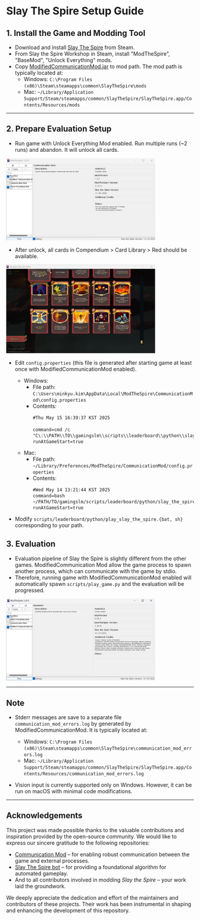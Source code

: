# Slay The Spire Setup Guide

## 1. Install the Game and Modding Tool
- Download and install [Slay The Spire](https://store.steampowered.com/app/646570/Slay_the_Spire/) from Steam.
- From Slay the Spire Workshop in Steam, install "ModTheSpire", "BaseMod", "Unlock Everything" mods.
- Copy [ModifiedCommunicationMod.jar](../executables/slay_the_spire/ModifiedCommunicationMod.jar) to mod path. The mod path is typically located at:
    - Windows: `C:\Program Files (x86)\Steam\steamapps\common\SlayTheSpire\mods`
    - Mac: `~/Library/Application Support/Steam/steamapps/common/SlayTheSpire/SlayTheSpire.app/Contents/Resources/mods`

---

## 2. Prepare Evaluation Setup
- Run game with Unlock Everything Mod enabled. Run multiple runs (~2 runs) and abandon. It will unlock all cards.

<img src="./assets/slay_the_spire_unlock.png" width="400"/>

- After unlock, all cards in Compendium > Card Library > Red should be available.

<img src="./assets/slay_the_spire_all_unlocked.png" width="400"/>

- Edit `config.properties` (this file is generated after starting game at least once with ModifiedCommunicationMod enabled).
    - Windows:
        - File path: `C:\Users\minkyu.kim\AppData\Local\ModTheSpire\CommunicationMod\config.properties`
        - Contents: 
            ```
            #Thu May 15 16:39:37 KST 2025
            
            command=cmd /c "C\:\\PATH\\TO\\gamingslm\\scripts\\leaderboard\\python\\slay_the_spire.bat"
            runAtGameStart=true
            ```
    - Mac:
        - File path: `~/Library/Preferences/ModTheSpire/CommunicationMod/config.properties`
        - Contents:
            ```
            #Wed May 14 13:21:44 KST 2025
            command=bash ~/PATH/TO/gamingslm/scripts/leaderboard/python/slay_the_spire.sh
            runAtGameStart=true
            ```

- Modify `scripts/leaderboard/python/play_slay_the_spire.{bat, sh}` corresponding to your path.

## 3. Evaluation

- Evaluation pipeline of Slay the Spire is slightly different from the other games. ModifiedCommunication Mod allow the game process to spawn another process, which can communicate with the game by stdio.
- Therefore, running game with ModifiedCommunicationMod enabled will automatically spawn `scripts/play_game.py` and the evaluation will be progressed.

<img src="./assets/slay_the_spire_communication_mod.png" width="400"/>

---
## Note

- Stderr messages are save to a separate file `communication_mod_errors.log` by generated by ModifiedCommunicationMod. It is typically located at:
    - Windows: `C:\Program Files (x86)\Steam\steamapps\common\SlayTheSpire\communication_mod_errors.log`
    - Mac: `~/Library/Application Support/Steam/steamapps/common/SlayTheSpire/SlayTheSpire.app/Contents/Resources/communication_mod_errors.log`

- Vision input is currently supported only on Windows. However, it can be run on macOS with minimal code modifications.

---
## Acknowledgements

This project was made possible thanks to the valuable contributions and inspiration provided by the open-source community. We would like to express our sincere gratitude to the following repositories:

- [Communication Mod](https://github.com/ForgottenArbiter/CommunicationMod) – for enabling robust communication between the game and external processes.
- [Slay The Spire bot](https://github.com/ForgottenArbiter/spirecomm) – for providing a foundational algorithm for automated gameplay.
- And to all contributors involved in modding *Slay the Spire* – your work laid the groundwork.

We deeply appreciate the dedication and effort of the maintainers and contributors of these projects. Their work has been instrumental in shaping and enhancing the development of this repository.
